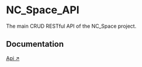 # NC_Space_API

The main CRUD RESTful API of the NC_Space project.

## Documentation

<a href="https://documenter.getpostman.com/view/15144179/TzRNGAqg">Api ↗</a>
